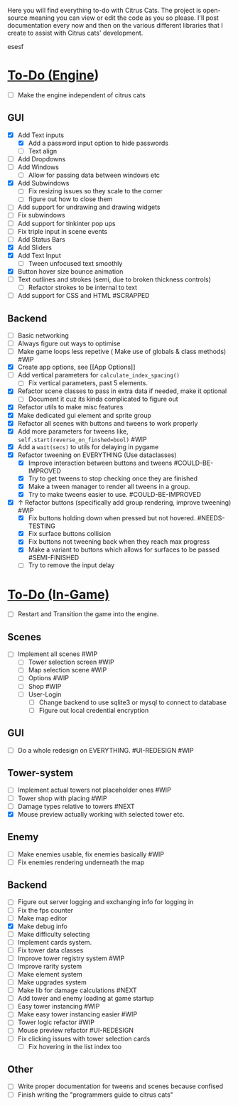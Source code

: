 Here you will find everything to-do with Citrus Cats. The project is open-source meaning you can view or edit the code as you so please. I'll post documentation every now and then on the various different libraries that I create to assist with Citrus cats' development.  

esesf
# <u>To-Do  (Engine</u>)

- [ ] Make the engine independent of citrus cats
## GUI
- [x] Add Text inputs
	- [x] Add a password input option to hide passwords
	- [ ] Text align
- [ ] Add Dropdowns 
- [ ] Add Windows 
	- [ ] Allow for passing data between windows etc
- [x] Add Subwindows
	- [ ] Fix resizing issues so they scale to the corner
	- [ ] figure out how to close them
- [ ] Add support for undrawing and drawing widgets 
- [ ] Fix subwindows
- [ ] Add support for tinkinter pop ups
- [ ] Fix triple input in scene events
- [ ] Add Status Bars
- [x] Add Sliders
- [x] Add Text Input
	- [ ] Tween unfocused text smoothly
- [x] Button hover size bounce animation
- [ ] Text outlines and strokes (semi, due to broken thickness controls) 
	- [ ] Refactor strokes to be internal to text
- [ ] Add support for CSS and HTML #SCRAPPED
## Backend
- [ ] Basic networking
- [ ] Always figure out ways to optimise
- [ ] Make game loops less repetive ( Make use of globals & class methods) #WIP
- [x] Create app options, see [[App Options]]
- [ ] Add vertical parameters for `calculate_index_spacing()` 
	- [ ] Fix vertical parameters, past 5 elements.
- [x] Refactor scene classes to pass in extra data if needed, make it optional
	- [ ] Document it cuz its kinda complicated to figure out
- [x] Refactor utils to make misc features 
- [x] Make dedicated gui element and sprite group 
- [x] Refactor all scenes with buttons and tweens to work properly
- [x] Add more parameters for tweens like, `self.start(reverse_on_finshed=bool)` #WIP  
- [x] Add a `wait(secs)` to utils for delaying in pygame 
- [x] Refactor tweening on EVERYTHING (Use dataclasses) 
	- [x] Improve interaction between buttons and tweens #COULD-BE-IMPROVED 
	- [x] Try to get tweens to stop checking once they are finished 
	- [x] Make a tween manager to render all tweens in a group.
	- [x] Try to make tweens easier to use. #COULD-BE-IMPROVED
- [x] ↑ Refactor buttons (specifically add group rendering, improve tweening) #WIP 
	- [x] Fix buttons holding down when pressed but not hovered. #NEEDS-TESTING 
	- [x] Fix surface buttons collision
	- [x] Fix buttons not tweening back when they reach max progress
	- [x] Make a variant to buttons which allows for surfaces to be passed #SEMI-FINISHED 
	- [ ] Try to remove the input delay
# <u>To-Do (In-Game) </u>


- [ ] Restart and Transition the game into the engine. 
## Scenes
- [ ] Implement all scenes #WIP
	- [ ] Tower selection screen  #WIP
	- [ ] Map selection scene #WIP
	- [ ] Options #WIP
	- [ ] Shop #WIP 
	- [ ] User-Login
		- [ ] Change backend to use sqlite3 or mysql to connect to database
		- [ ] Figure out local credential encryption
## GUI
- [ ] Do a whole redesign on EVERYTHING. #UI-REDESIGN #WIP
## Tower-system
- [ ] Implement actual towers not placeholder ones #WIP 
- [ ] Tower shop with placing #WIP 
- [ ] Damage types relative to towers #NEXT 
- [x] Mouse preview actually working with selected tower etc.
## Enemy 
- [ ] Make enemies usable, fix enemies basically #WIP
- [ ] Fix enemies rendering underneath the map
## Backend
- [ ] Figure out server logging and exchanging info for logging in
- [ ] Fix the fps counter
- [ ] Make map editor
- [x] Make debug info
- [ ] Make difficulty selecting
- [ ] Implement cards system.
- [ ] Fix tower data classes
- [ ] Improve tower registry system #WIP
- [ ] Improve rarity system 
- [ ] Make element system
- [ ] Make upgrades system
- [ ] Make lib for damage calculations #NEXT
- [ ] Add tower and enemy loading at game startup 
- [ ] Easy tower instancing #WIP 
- [ ] Make easy tower instancing easier #WIP 
- [ ] Tower logic refactor #WIP 
- [ ] Mouse preview refactor #UI-REDESIGN 
- [ ] Fix clicking issues with tower selection cards
	- [ ] Fix hovering in the list index too
## Other
- [ ] Write proper documentation for tweens and scenes because confised
- [ ] Finish writing the "programmers guide to citrus cats"